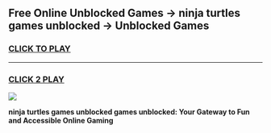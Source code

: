 
## Free Online Unblocked Games → ninja turtles games unblocked → Unblocked Games
<h3>
<a href="https://premium.freeplayer.one?title=ninja_turtles_games_unblocked&ref=21F">CLICK TO PLAY</a></h3>
<hr>

<h3>
<a href="https://premium.freeplayer.one?title=ninja_turtles_games_unblocked&ref=21F">CLICK 2 PLAY</a>
  
</h3>

<a href="https://premium.freeplayer.one?title=ninja_turtles_games_unblocked&ref=21F/"><img src="https://clearcache.store/games.png"></a>


**ninja turtles games unblocked games unblocked: Your Gateway to Fun and Accessible Online Gaming**
